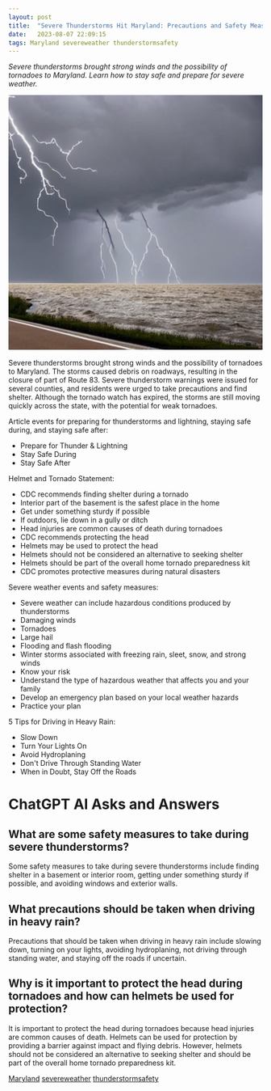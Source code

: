 ```yaml
---
layout: post
title:  "Severe Thunderstorms Hit Maryland: Precautions and Safety Measures"
date:   2023-08-07 22:09:15 
tags: Maryland severeweather thunderstormsafety
---
```

*Severe thunderstorms brought strong winds and the possibility of tornadoes to Maryland. Learn how to stay safe and prepare for severe weather.*

![Severe thunderstorms, hit strong 70mph gusts on the Maryland that has debris on roadways](/assets/3cf8470d-9367-4210-b8fd-a4c276744a30.jpg "Severe Thunderstorms Hit Maryland: Precautions and Safety Measures")

Severe thunderstorms brought strong winds and the possibility of tornadoes to Maryland. The storms caused debris on roadways, resulting in the closure of part of Route 83. Severe thunderstorm warnings were issued for several counties, and residents were urged to take precautions and find shelter. Although the tornado watch has expired, the storms are still moving quickly across the state, with the potential for weak tornadoes.

Article events for preparing for thunderstorms and lightning, staying safe during, and staying safe after:
- Prepare for Thunder & Lightning
- Stay Safe During
- Stay Safe After

Helmet and Tornado Statement:
- CDC recommends finding shelter during a tornado
- Interior part of the basement is the safest place in the home
- Get under something sturdy if possible
- If outdoors, lie down in a gully or ditch
- Head injuries are common causes of death during tornadoes
- CDC recommends protecting the head
- Helmets may be used to protect the head
- Helmets should not be considered an alternative to seeking shelter
- Helmets should be part of the overall home tornado preparedness kit
- CDC promotes protective measures during natural disasters

Severe weather events and safety measures:
- Severe weather can include hazardous conditions produced by thunderstorms
- Damaging winds
- Tornadoes
- Large hail
- Flooding and flash flooding
- Winter storms associated with freezing rain, sleet, snow, and strong winds
- Know your risk
- Understand the type of hazardous weather that affects you and your family
- Develop an emergency plan based on your local weather hazards
- Practice your plan

5 Tips for Driving in Heavy Rain:
- Slow Down
- Turn Your Lights On
- Avoid Hydroplaning
- Don't Drive Through Standing Water
- When in Doubt, Stay Off the Roads


# ChatGPT AI Asks and Answers
## What are some safety measures to take during severe thunderstorms?
Some safety measures to take during severe thunderstorms include finding shelter in a basement or interior room, getting under something sturdy if possible, and avoiding windows and exterior walls.

## What precautions should be taken when driving in heavy rain?
Precautions that should be taken when driving in heavy rain include slowing down, turning on your lights, avoiding hydroplaning, not driving through standing water, and staying off the roads if uncertain.

## Why is it important to protect the head during tornadoes and how can helmets be used for protection?
It is important to protect the head during tornadoes because head injuries are common causes of death. Helmets can be used for protection by providing a barrier against impact and flying debris. However, helmets should not be considered an alternative to seeking shelter and should be part of the overall home tornado preparedness kit.


[Maryland](/tags/Maryland) [severeweather](/tags/severeweather) [thunderstormsafety](/tags/thunderstormsafety)